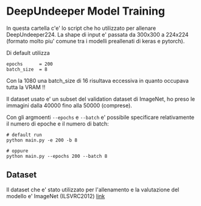 # DeepUndeeper Model Training

In questa cartella c'e' lo script che ho utilizzato per allenare DeepUndeeper224.
La shape di input e' passata da 300x300 a 224x224 (formato molto piu' comune tra i modelli preallenati di keras e pytorch).

Di default utilizza 

```
epochs 	    = 200
batch_size  = 8
```

Con la 1080 una batch_size di 16 risultava eccessiva in quanto occupava tutta la VRAM !!

Il dataset usato e' un subset del validation dataset di ImageNet, ho preso le immagini dalla 40000 fino alla 50000 (comprese).

Con gli argmoenti `--epochs` e `--batch` e' possibile specificare relativamente il numero di epoche e il numero di batch:

```
# default run
python main.py -e 200 -b 8

# oppure
python main.py --epochs 200 --batch 8
```

## Dataset

Il dataset che e' stato utilizzato per l'allenamento e la valutazione del modello e' ImageNet (ILSVRC2012) [link](https://image-net.org/data/ILSVRC/2012/ILSVRC2012_img_val.tar)
